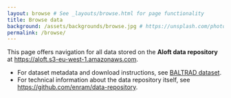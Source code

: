 ```yaml
---
layout: browse # See _layouts/browse.html for page functionality
title: Browse data
background: /assets/backgrounds/browse.jpg # https://unsplash.com/photos/H83_BXx3ChY
permalink: /browse/
---
```


This page offers navigation for all data stored on the **Aloft data repository** at <https://aloft.s3-eu-west-1.amazonaws.com>.

- For dataset metadata and download instructions, see [BALTRAD dataset](/baltrad/).
- For technical information about the data repository itself, see <https://github.com/enram/data-repository>.
